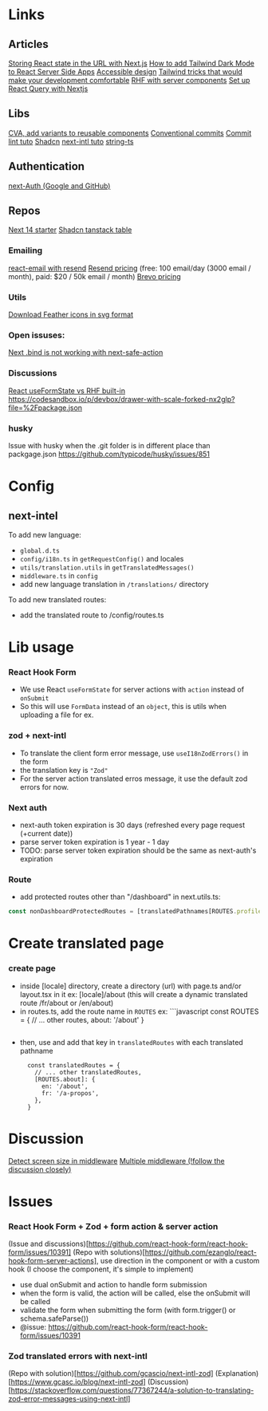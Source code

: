 # Links
## Articles

[Storing React state in the URL with Next.js](https://francoisbest.com/posts/2023/storing-react-state-in-the-url-with-nextjs)
[How to add Tailwind Dark Mode to React Server Side Apps](https://michaelangelo.io/blog/darkmode-rsc)
[Accessible design](https://m3.material.io/foundations/accessible-design/accessibility-basics)
[Tailwind tricks that would make your development comfortable](https://medium.com/@serpentarium13/tailwind-tricks-that-would-make-your-development-comfortable-72930590dd06)
[](https://copyprogramming.com/howto/how-to-use-diferent-env-files-with-nextjs)
[RHF with server components](https://nehalist.io/react-hook-form-with-nextjs-server-actions/)
[Set up React Query with Nextjs](https://codevoweb.com/how-to-set-up-and-use-react-query-in-next-js-14/)

## Libs

[CVA, add variants to reusable components](https://cva.style/docs/getting-started/variants)
[Conventional commits](https://www.conventionalcommits.org/en/v1.0.0/)
[Commit lint tuto](https://dev.to/mahmudulhsn/install-husky-in-your-project-for-proper-commit-lint-with-pre-commit-hooks-25b2)
[Shadcn](https://ui.shadcn.com/docs)
[next-intl tuto](https://phrase.com/blog/posts/next-js-app-router-localization-next-intl/)
[string-ts](https://github.com/gustavoguichard/string-ts)

## Authentication
[next-Auth (Google and GitHub)](https://medium.com/@rishipardeshi/authentication-with-nextjs-14-and-next-auth-b10fe7eb6407)

## Repos

[Next 14 starter](https://github.com/Kiranism/next-shadcn-dashboard-starter)
[Shadcn tanstack table](https://github.com/sadmann7/shadcn-table)

### Emailing

[react-email with resend](https://react.email/docs/integrations/resend)
[Resend pricing](https://resend.com/settings) (free: 100 email/day (3000 email / month), paid: $20 / 50k email / month)
[Brevo pricing](https://www.brevo.com/pricing/)

### Utils

[Download Feather icons in svg format](https://feathericons.com/)

### Open issuses:
[Next .bind is not working with next-safe-action](https://github.com/TheEdoRan/next-safe-action/issues/60)
### Discussions
[React useFormState vs RHF built-in](https://www.reddit.com/r/nextjs/comments/18b8z71/how_to_use_reacthookform_with_nextjs_server/)
https://codesandbox.io/p/devbox/drawer-with-scale-forked-nx2glp?file=%2Fpackage.json

### husky

Issue with husky when the .git folder is in different place than packgage.json
https://github.com/typicode/husky/issues/851


# Config
## next-intel
To add new language:
- `global.d.ts`
- `config/i18n.ts` in `getRequestConfig()` and locales
- `utils/translation.utils` in `getTranslatedMessages()`
- `middleware.ts` in `config`
- add new language translation in `/translations/` directory


To add new translated routes:
- add the translated route to /config/routes.ts

# Lib usage
### React Hook Form
- We use React `useFormState` for server actions with `action` instead of `onSubmit`
- So this will use `FormData` instead of an `object`, this is utils when uploading a file for ex.

### zod + next-intl
- To translate the client form error message, use `useI18nZodErrors()` in the form
- the translation key is `"Zod"`
- For the server action translated erros message, it use the default zod errors for now.

### Next auth
- next-auth token expiration is 30 days (refreshed every page request (+current date))
- parse server token expiration is 1 year - 1 day
- TODO: parse server token expiration should be the same as next-auth's expiration

### Route
- add protected routes other than "/dashboard" in next.utils.ts:
```javascript
const nonDashboardProtectedRoutes = [translatedPathnames[ROUTES.profile]];
```

# Create translated page
### create page
- inside [locale] directory, create a directory (url) with page.ts and/or layout.tsx in it
  ex: [locale]/about (this will create a dynamic translated route /fr/about or /en/about)
- in routes.ts, add the route name in `ROUTES`
  ex: ```javascript
    const ROUTES = {
      // ... other routes,
      about: '/about'
    }
  ```javascript
- then, use and add that key in `translatedRoutes` with each translated pathname
  ```
    const translatedRoutes = {
      // ... other translatedRoutes,
      [ROUTES.about]: {
        en: '/about',
        fr: '/a-propos',
      },
    }
  ```

# Discussion
[Detect screen size in middleware](https://stackoverflow.com/questions/76155066/how-can-i-serve-a-static-page-with-responsive-design-in-next-js-without-affectin)
[Multiple middleware (!follow the discussion closely)](https://github.com/vercel/next.js/discussions/62248)

# Issues
### React Hook Form + Zod + form action & server action
(Issue and discussions)[https://github.com/react-hook-form/react-hook-form/issues/10391]
(Repo with solutions)[https://github.com/ezanglo/react-hook-form-server-actions], use direction in the component or with a custom hook (I choose the component, it's simple to implement)

 * use dual onSubmit and action to handle form submission
 * when the form is valid, the action will be called, else the onSubmit will be called
 * validate the form when submitting the form (with form.trigger() or schema.safeParse())
 * @issue: https://github.com/react-hook-form/react-hook-form/issues/10391

### Zod translated errors with next-intl
(Repo with solution)[https://github.com/gcascio/next-intl-zod]
(Explanation)[https://www.gcasc.io/blog/next-intl-zod]
(Discussion)[https://stackoverflow.com/questions/77367244/a-solution-to-translating-zod-error-messages-using-next-intl]
